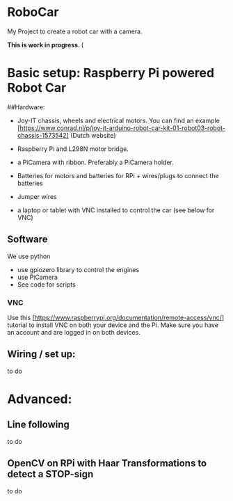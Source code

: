 # RoboCar
My Project to create a robot car with a camera.

<b> This is work in progress. </b>(

# Basic setup: Raspberry Pi powered Robot Car
##Hardware:
* Joy-IT chassis, wheels and electrical motors. You can find an example [https://www.conrad.nl/p/joy-it-arduino-robot-car-kit-01-robot03-robot-chassis-1573542] (Dutch website)
* Raspberry Pi and L298N motor bridge.
* a PiCamera with ribbon. Preferably a PiCamera holder.
* Batteries for motors and batteries for RPi + wires/plugs to connect the batteries
* Jumper wires

* a laptop or tablet with VNC installed to control the car (see below for VNC)

## Software
We use python
* use gpiozero library to control the engines
* use PiCamera
* See code for scripts

### VNC
Use this [https://www.raspberrypi.org/documentation/remote-access/vnc/] tutorial to install VNC on both your device and the Pi. Make sure you have an account and are logged in on both devices. 

## Wiring / set up:
to do

# Advanced:

## Line following

to do
## OpenCV on RPi with Haar Transformations to detect a STOP-sign

to do
